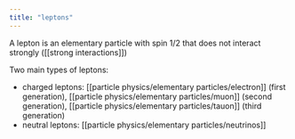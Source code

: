```yaml
---
title: "leptons"
---
```

A lepton is an elementary particle with spin 1/2 that does not interact strongly ([[strong interactions]])

Two main types of leptons:
- charged leptons: [[particle physics/elementary particles/electron]] (first generation), [[particle physics/elementary particles/muon]] (second generation), [[particle physics/elementary particles/tauon]] (third generation)
- neutral leptons: [[particle physics/elementary particles/neutrinos]]

